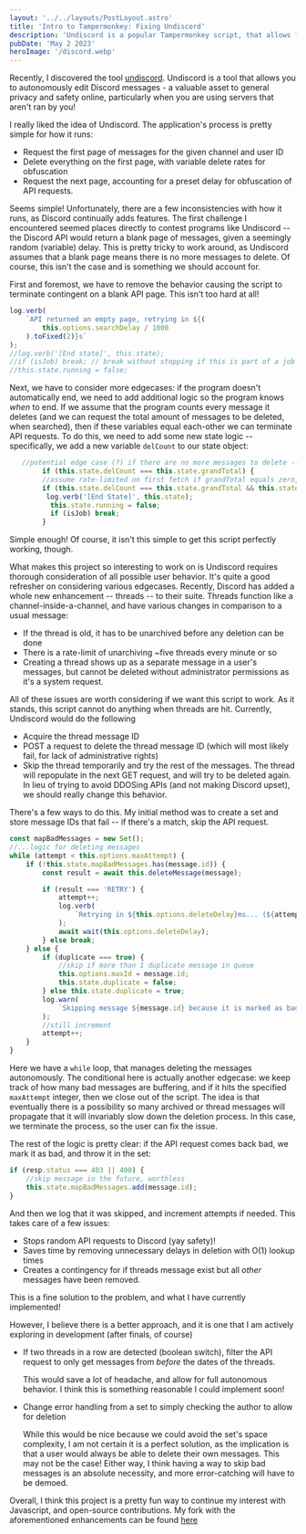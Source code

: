 ```yaml
---
layout: '../../layouts/PostLayout.astro'
title: 'Intro to Tampermonkey: Fixing Undiscord'
description: 'Undiscord is a popular Tampermonkey script, that allows for autonomous editing of messages on discord. Unfortunately, the project seems to be largely deprecated, and no longer works autonomously whatsoever. I decided to check this interesting problem out, and see what fixes I could make.'
pubDate: 'May 2 2023'
heroImage: '/discord.webp'
---
```


Recently, I discovered the tool [undiscord](https://github.com/victornpb/undiscord). Undiscord is a tool that allows you to autonomously edit Discord messages - a valuable asset to general privacy and safety online, particularly when you are using servers that aren't ran by you!

I really liked the idea of Undiscord. The application's process is pretty simple for how it runs:

- Request the first page of messages for the given channel and user ID
- Delete everything on the first page, with variable delete rates for obfuscation
- Request the next page, accounting for a preset delay for obfuscation of API requests.

Seems simple! Unfortunately, there are a few inconsistencies with how it runs, as Discord continually adds features. The first challenge I encountered seemed places directly to contest programs like Undiscord -- the Discord API would return a blank page of messages, given a seemingly random (variable) delay. This is pretty tricky to work around, as Undiscord assumes that a blank page means there is no more messages to delete. Of course, this isn't the case and is something we should account for.

First and foremost, we have to remove the behavior causing the script to terminate contingent on a blank API page. This isn't too hard at all!

```javascript
log.verb(
	`API returned an empty page, retrying in ${(
		this.options.searchDelay / 1000
	).toFixed(2)}s`
);
//log.verb('[End state]', this.state);
//if (isJob) break; // break without stopping if this is part of a job
//this.state.running = false;
```

Next, we have to consider more edgecases: if the program doesn't automatically end, we need to add additional logic so the program knows _when_ to end. If we assume that the program counts every message it deletes (and we can request the total amount of messages to be deleted, when searched), then if these variables equal each-other we can terminate API requests. To do this, we need to add some new state logic -- specifically, we add a new variable `delCount` to our state object:

```javascript
   //potential edge case (?) if there are no more messages to delete -- empty-page error could be looping
        if (this.state.delCount === this.state.grandTotal) {
        //assume rate-limited on first fetch if grandTotal equals zero, fallback on other case
        if (this.state.delCount === this.state.grandTotal && this.state.grandTotal !== 0) {
         log.verb('[End State]', this.state);
          this.state.running = false;
          if (isJob) break;
        }
```

Simple enough! Of course, it isn't this simple to get this script perfectly working, though.

What makes this project so interesting to work on is Undiscord requires thorough consideration of all possible user behavior. It's quite a good refresher on considering various edgecases. Recently, Discord has added a whole new enhancement -- threads -- to their suite. Threads function like a channel-inside-a-channel, and have various changes in comparison to a usual message:

- If the thread is old, it has to be unarchived before any deletion can be done
- There is a rate-limit of unarchiving ~five threads every minute or so
- Creating a thread shows up as a separate message in a user's messages, but cannot be deleted without administrator permissions as it's a system request.

All of these issues are worth considering if we want this script to work. As it stands, this script cannot do anything when threads are hit.
Currently, Undiscord would do the following

- Acquire the thread message ID
- POST a request to delete the thread message ID (which will most likely fail, for lack of administrative rights)
- Skip the thread temporarily and try the rest of the messages. The thread will repopulate in the next GET request, and will try to be deleted again.
  In lieu of trying to avoid DDOSing APIs (and not making Discord upset), we should really change this behavior.

There's a few ways to do this. My initial method was to create a set and store message IDs that fail -- if there's a match, skip the API request.

```javascript
const mapBadMessages = new Set();
//...logic for deleting messages
while (attempt < this.options.maxAttempt) {
	if (!this.state.mapBadMessages.has(message.id)) {
		const result = await this.deleteMessage(message);

		if (result === 'RETRY') {
			attempt++;
			log.verb(
				`Retrying in ${this.options.deleteDelay}ms... (${attempt}/${this.options.maxAttempt})`
			);
			await wait(this.options.deleteDelay);
		} else break;
	} else {
		if (duplicate === true) {
			//skip if more than 1 duplicate message in queue
			this.options.maxId = message.id;
			this.state.duplicate = false;
		} else this.state.duplicate = true;
		log.warn(
			`Skipping message ${message.id} because it is marked as bad -- skipping POST request`
		);
		//still increment
		attempt++;
	}
}
```

Here we have a `while` loop, that manages deleting the messages autonomously. The conditional here is actually another edgecase: we keep track of how many bad messages are buffering, and if it hits the specified `maxAttempt` integer, then we close out of the script. The idea is that eventually there is a possibility so many archived or thread messages will propagate that it will invariably slow down the deletion process. In this case, we terminate the process, so the user can fix the issue.

The rest of the logic is pretty clear: if the API request comes back bad, we mark it as bad, and throw it in the set:

```javascript
if (resp.status === 403 || 400) {
	//skip message in the future, worthless
	this.state.mapBadMessages.add(message.id);
}
```

And then we log that it was skipped, and increment attempts if needed. This takes care of a few issues:

- Stops random API requests to Discord (yay safety)!
- Saves time by removing unnecessary delays in deletion with O(1) lookup times
- Creates a contingency for if threads message exist but all _other_ messages have been removed.

This is a fine solution to the problem, and what I have currently implemented!

However, I believe there is a better approach, and it is one that I am actively exploring in development (after finals, of course)

- If two threads in a row are detected (boolean switch), filter the API request to only get messages from _before_ the dates of the threads.

  This would save a lot of headache, and allow for full autonomous behavior. I think this is something reasonable I could implement soon!

- Change error handling from a set to simply checking the author to allow for deletion

  While this would be nice because we could avoid the set's space complexity, I am not certain it is a perfect solution, as the implication is that a user would always be able to delete their own messages. This may not be the case! Either way, I think having a way to skip bad messages is an absolute necessity, and more error-catching will have to be demoed.

Overall, I think this project is a pretty fun way to continue my interest with Javascript, and open-source contributions. My fork with the aforementioned enhancements can be found [here](https://github.com/wallenben/undiscord)
